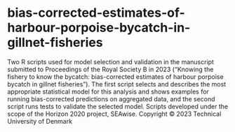 # bias-corrected-estimates-of-harbour-porpoise-bycatch-in-gillnet-fisheries
Two R scripts used for model selection and validation in the manuscript submitted to Proceedings of the Royal Society B in 2023 (“Knowing the fishery to know the bycatch: bias-corrected estimates of harbour porpoise bycatch in gillnet fisheries”). The first script selects and describes the most appropriate statistical model for this analysis and shows examples for running bias-corrected predictions on aggregated data, and the second script runs tests to validate the selected model.
Scripts developed under the scope of the Horizon 2020 project, SEAwise.
Copyright © 2023 Technical University of Denmark
